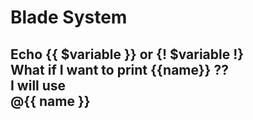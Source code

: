 # Blade System
**Echo**
{{ $variable }} or {! $variable !} <br/>
**What if I want to print {{name}} ??** <br/>
I will use <br/>
@{{ name }} <br/>
-----------------


